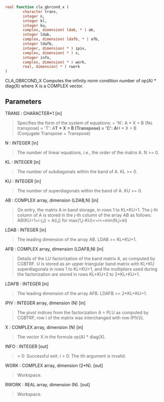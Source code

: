 ```fortran
real function cla_gbrcond_x (
		character trans,
		integer n,
		integer kl,
		integer ku,
		complex, dimension( ldab, * ) ab,
		integer ldab,
		complex, dimension( ldafb, * ) afb,
		integer ldafb,
		integer, dimension( * ) ipiv,
		complex, dimension( * ) x,
		integer info,
		complex, dimension( * ) work,
		real, dimension( * ) rwork
)
```

CLA_GBRCOND_X Computes the infinity norm condition number of
op(A) * diag(X) where X is a COMPLEX vector.

## Parameters
TRANS : CHARACTER*1 [in]
> Specifies the form of the system of equations:
> = 'N':  A * X = B     (No transpose)
> = 'T':  A**T * X = B  (Transpose)
> = 'C':  A**H * X = B  (Conjugate Transpose = Transpose)

N : INTEGER [in]
> The number of linear equations, i.e., the order of the
> matrix A.  N >= 0.

KL : INTEGER [in]
> The number of subdiagonals within the band of A.  KL >= 0.

KU : INTEGER [in]
> The number of superdiagonals within the band of A.  KU >= 0.

AB : COMPLEX array, dimension (LDAB,N) [in]
> On entry, the matrix A in band storage, in rows 1 to KL+KU+1.
> The j-th column of A is stored in the j-th column of the
> array AB as follows:
> AB(KU+1+i-j,j) = A(i,j) for max(1,j-KU)<=i<=min(N,j+kl)

LDAB : INTEGER [in]
> The leading dimension of the array AB.  LDAB >= KL+KU+1.

AFB : COMPLEX array, dimension (LDAFB,N) [in]
> Details of the LU factorization of the band matrix A, as
> computed by CGBTRF.  U is stored as an upper triangular
> band matrix with KL+KU superdiagonals in rows 1 to KL+KU+1,
> and the multipliers used during the factorization are stored
> in rows KL+KU+2 to 2*KL+KU+1.

LDAFB : INTEGER [in]
> The leading dimension of the array AFB.  LDAFB >= 2*KL+KU+1.

IPIV : INTEGER array, dimension (N) [in]
> The pivot indices from the factorization A = P*L*U
> as computed by CGBTRF; row i of the matrix was interchanged
> with row IPIV(i).

X : COMPLEX array, dimension (N) [in]
> The vector X in the formula op(A) * diag(X).

INFO : INTEGER [out]
> = 0:  Successful exit.
> i > 0:  The ith argument is invalid.

WORK : COMPLEX array, dimension (2*N). [out]
> Workspace.

RWORK : REAL array, dimension (N). [out]
> Workspace.
